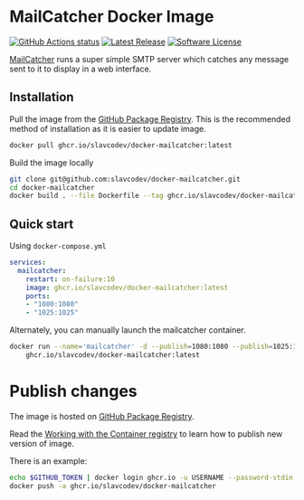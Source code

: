 # MailCatcher Docker Image

[![GitHub Actions status][ico-github-actions]][link-github]
[![Latest Release][ico-version]][link-github]
[![Software License][ico-license]][link-license]

[ico-version]: https://img.shields.io/github/tag/slavcodev/docker-mailcatcher.svg?label=latest
[ico-github-actions]: https://github.com/slavcodev/docker-mailcatcher/workflows/publish/badge.svg
[ico-license]: https://img.shields.io/badge/License-MIT-blue.svg

[link-github]: https://github.com/slavcodev/docker-mailcatcher
[link-license]: LICENSE
[link-github-package]: https://github.com/slavcodev/docker-mailcatcher/pkgs/container/docker-mailcatcher

[MailCatcher](https://mailcatcher.me/) runs a super simple SMTP server
which catches any message sent to it to display in a web interface.

## Installation

Pull the image from the [GitHub Package Registry][link-github-package].
This is the recommended method of installation as it is easier to update image.

```bash
docker pull ghcr.io/slavcodev/docker-mailcatcher:latest
```

Build the image locally

```bash
git clone git@github.com:slavcodev/docker-mailcatcher.git 
cd docker-mailcatcher
docker build . --file Dockerfile --tag ghcr.io/slavcodev/docker-mailcatcher:latest
```

## Quick start

Using `docker-compose.yml`

```yaml
services:
  mailcatcher:
    restart: on-failure:10
    image: ghcr.io/slavcodev/docker-mailcatcher:latest
    ports:
    - "1080:1080"
    - "1025:1025"
```

Alternately, you can manually launch the mailcatcher container.

```bash
docker run --name='mailcatcher' -d --publish=1080:1080 --publish=1025:1025 \
    ghcr.io/slavcodev/docker-mailcatcher:latest
```

# Publish changes

The image is hosted on [GitHub Package Registry][link-github-package].

Read the [Working with the Container registry](https://docs.github.com/en/packages/working-with-a-github-packages-registry/working-with-the-container-registry) 
to learn how to publish new version of image.

There is an example:

```bash
echo $GITHUB_TOKEN | docker login ghcr.io -u USERNAME --password-stdin
docker push -a ghcr.io/slavcodev/docker-mailcatcher
```
